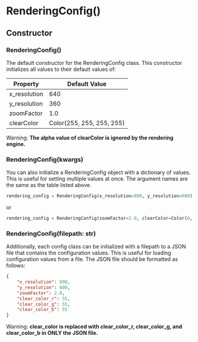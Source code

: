 # RenderingConfig()

## Constructor

### RenderingConfig()
The default constructor for the RenderingConfig class. This constructor initializes all values to their default values of:

| Property     | Default Value             |
|--------------|---------------------------|
| x_resolution | 640                       |
| y_resolution | 360                       |
| zoomFactor   | 1.0                       |
| clearColor   | Color(255, 255, 255, 255) |

Warning: **The alpha value of clearColor is ignored by the rendering engine.**

### RenderingConfig(kwargs)
You can also initialize a RenderingConfig object with a dictionary of values. This is useful for setting multiple values at once. The argument names are the same as the table listed above.

```python
rendering_config = RenderingConfig(x_resolution=800, y_resolution=600)
```

or

```python
rendering_config = RenderingConfig(zoomFactor=2.0, clearColor=Color(0, 0, 0, 255))
```

### RenderingConfig(filepath: str)
Additionally, each config class can be initialized with a filepath to a JSON file that contains the configuration values. This is useful for loading configuration values from a file. The JSON file should be formatted as follows:

```json
{
    "x_resolution": 800,
    "y_resolution": 600,
    "zoomFactor": 2.0,
    "clear_color_r": 55,
    "clear_color_g": 55,
    "clear_color_b": 55
}
```

Warning: **clear_color is replaced with clear_color_r, clear_color_g, and clear_color_b in ONLY the JSON file.**
